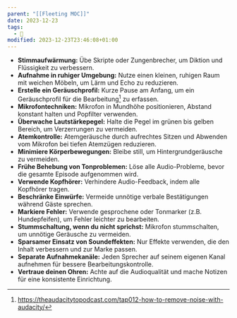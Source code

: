 ```yaml
---
parent: "[[Fleeting MOC]]"
date: 2023-12-23
tags:
  - 🦠
modified: 2023-12-23T23:46:08+01:00
---
```


- **Stimmaufwärmung:** Übe Skripte oder Zungenbrecher, um Diktion und Flüssigkeit zu verbessern.
- **Aufnahme in ruhiger Umgebung:** Nutze einen kleinen, ruhigen Raum mit weichen Möbeln, um Lärm und Echo zu reduzieren.
- **Erstelle ein Geräuschprofil:** Kurze Pause am Anfang, um ein Geräuschprofil für die Bearbeitung[^1] zu erfassen.
- **Mikrofontechniken:** Mikrofon in Mundhöhe positionieren, Abstand konstant halten und Popfilter verwenden.
- **Überwache Lautstärkepegel:** Halte die Pegel im grünen bis gelben Bereich, um Verzerrungen zu vermeiden.
- **Atemkontrolle:** Atemgeräusche durch aufrechtes Sitzen und Abwenden vom Mikrofon bei tiefen Atemzügen reduzieren.
- **Minimiere Körperbewegungen:** Bleibe still, um Hintergrundgeräusche zu vermeiden.
- **Frühe Behebung von Tonproblemen:** Löse alle Audio-Probleme, bevor die gesamte Episode aufgenommen wird.
- **Verwende Kopfhörer:** Verhindere Audio-Feedback, indem alle Kopfhörer tragen.
- **Beschränke Einwürfe:** Vermeide unnötige verbale Bestätigungen während Gäste sprechen.
- **Markiere Fehler:** Verwende gesprochene oder Tonmarker (z.B. Hundepfeifen), um Fehler leichter zu bearbeiten.
- **Stummschaltung, wenn du nicht sprichst:** Mikrofon stummschalten, um unnötige Geräusche zu vermeiden.
- **Sparsamer Einsatz von Soundeffekten:** Nur Effekte verwenden, die den Inhalt verbessern und zur Marke passen.
- **Separate Aufnahmekanäle:** Jeden Sprecher auf seinem eigenen Kanal aufnehmen für bessere Bearbeitungskontrolle.
- **Vertraue deinen Ohren:** Achte auf die Audioqualität und mache Notizen für eine konsistente Einrichtung.


[^1]: https://theaudacitytopodcast.com/tap012-how-to-remove-noise-with-audacity/